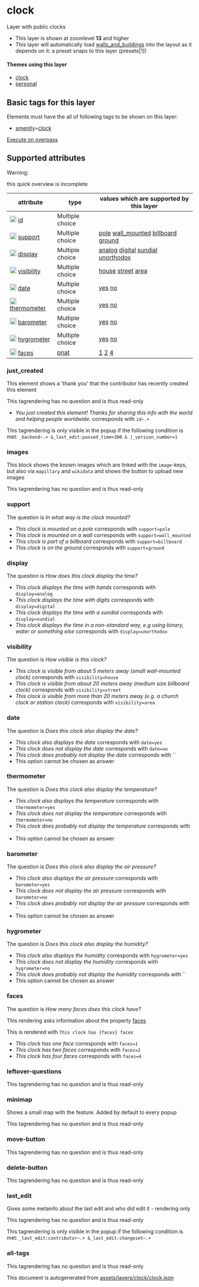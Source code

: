 [//]: # (WARNING: this file is automatically generated. Please find the sources at the bottom and edit those sources)

 clock 
=======





Layer with public clocks






  - This layer is shown at zoomlevel **13** and higher
  - This layer will automatically load  [walls_and_buildings](./walls_and_buildings.md)  into the layout as it depends on it:  a preset snaps to this layer (presets[1])




#### Themes using this layer 





  - [clock](https://mapcomplete.org/clock)
  - [personal](https://mapcomplete.org/personal)




 Basic tags for this layer 
---------------------------



Elements must have the all of following tags to be shown on this layer:



  - <a href='https://wiki.openstreetmap.org/wiki/Key:amenity' target='_blank'>amenity</a>=<a href='https://wiki.openstreetmap.org/wiki/Tag:amenity%3Dclock' target='_blank'>clock</a>


[Execute on overpass](http://overpass-turbo.eu/?Q=%5Bout%3Ajson%5D%5Btimeout%3A90%5D%3B%28%20%20%20%20nwr%5B%22amenity%22%3D%22clock%22%5D%28%7B%7Bbbox%7D%7D%29%3B%0A%29%3Bout%20body%3B%3E%3Bout%20skel%20qt%3B)



 Supported attributes 
----------------------



Warning: 

this quick overview is incomplete



attribute | type | values which are supported by this layer
----------- | ------ | ------------------------------------------
[<img src='https://mapcomplete.org/assets/svg/statistics.svg' height='18px'>](https://taginfo.openstreetmap.org/keys/id#values) [id](https://wiki.openstreetmap.org/wiki/Key:id) | Multiple choice | 
[<img src='https://mapcomplete.org/assets/svg/statistics.svg' height='18px'>](https://taginfo.openstreetmap.org/keys/support#values) [support](https://wiki.openstreetmap.org/wiki/Key:support) | Multiple choice | [pole](https://wiki.openstreetmap.org/wiki/Tag:support%3Dpole) [wall_mounted](https://wiki.openstreetmap.org/wiki/Tag:support%3Dwall_mounted) [billboard](https://wiki.openstreetmap.org/wiki/Tag:support%3Dbillboard) [ground](https://wiki.openstreetmap.org/wiki/Tag:support%3Dground)
[<img src='https://mapcomplete.org/assets/svg/statistics.svg' height='18px'>](https://taginfo.openstreetmap.org/keys/display#values) [display](https://wiki.openstreetmap.org/wiki/Key:display) | Multiple choice | [analog](https://wiki.openstreetmap.org/wiki/Tag:display%3Danalog) [digital](https://wiki.openstreetmap.org/wiki/Tag:display%3Ddigital) [sundial](https://wiki.openstreetmap.org/wiki/Tag:display%3Dsundial) [unorthodox](https://wiki.openstreetmap.org/wiki/Tag:display%3Dunorthodox)
[<img src='https://mapcomplete.org/assets/svg/statistics.svg' height='18px'>](https://taginfo.openstreetmap.org/keys/visibility#values) [visibility](https://wiki.openstreetmap.org/wiki/Key:visibility) | Multiple choice | [house](https://wiki.openstreetmap.org/wiki/Tag:visibility%3Dhouse) [street](https://wiki.openstreetmap.org/wiki/Tag:visibility%3Dstreet) [area](https://wiki.openstreetmap.org/wiki/Tag:visibility%3Darea)
[<img src='https://mapcomplete.org/assets/svg/statistics.svg' height='18px'>](https://taginfo.openstreetmap.org/keys/date#values) [date](https://wiki.openstreetmap.org/wiki/Key:date) | Multiple choice | [yes](https://wiki.openstreetmap.org/wiki/Tag:date%3Dyes) [no](https://wiki.openstreetmap.org/wiki/Tag:date%3Dno)
[<img src='https://mapcomplete.org/assets/svg/statistics.svg' height='18px'>](https://taginfo.openstreetmap.org/keys/thermometer#values) [thermometer](https://wiki.openstreetmap.org/wiki/Key:thermometer) | Multiple choice | [yes](https://wiki.openstreetmap.org/wiki/Tag:thermometer%3Dyes) [no](https://wiki.openstreetmap.org/wiki/Tag:thermometer%3Dno)
[<img src='https://mapcomplete.org/assets/svg/statistics.svg' height='18px'>](https://taginfo.openstreetmap.org/keys/barometer#values) [barometer](https://wiki.openstreetmap.org/wiki/Key:barometer) | Multiple choice | [yes](https://wiki.openstreetmap.org/wiki/Tag:barometer%3Dyes) [no](https://wiki.openstreetmap.org/wiki/Tag:barometer%3Dno)
[<img src='https://mapcomplete.org/assets/svg/statistics.svg' height='18px'>](https://taginfo.openstreetmap.org/keys/hygrometer#values) [hygrometer](https://wiki.openstreetmap.org/wiki/Key:hygrometer) | Multiple choice | [yes](https://wiki.openstreetmap.org/wiki/Tag:hygrometer%3Dyes) [no](https://wiki.openstreetmap.org/wiki/Tag:hygrometer%3Dno)
[<img src='https://mapcomplete.org/assets/svg/statistics.svg' height='18px'>](https://taginfo.openstreetmap.org/keys/faces#values) [faces](https://wiki.openstreetmap.org/wiki/Key:faces) | [pnat](../SpecialInputElements.md#pnat) | [1](https://wiki.openstreetmap.org/wiki/Tag:faces%3D1) [2](https://wiki.openstreetmap.org/wiki/Tag:faces%3D2) [4](https://wiki.openstreetmap.org/wiki/Tag:faces%3D4)




### just_created 



This element shows a 'thank you' that the contributor has recently created this element

This tagrendering has no question and is thus read-only





  - *You just created this element! Thanks for sharing this info with the world and helping people worldwide.*  corresponds with  `id~.+`


This tagrendering is only visible in the popup if the following condition is met: `_backend~.+ &_last_edit:passed_time<300 & |_version_number=1`



### images 



This block shows the known images which are linked with the `image`-keys, but also via `mapillary` and `wikidata` and shows the button to upload new images

This tagrendering has no question and is thus read-only





### support 



The question is  *In what way is the clock mounted?*





  - *This clock is mounted on a pole*  corresponds with  `support=pole`
  - *This clock is mounted on a wall*  corresponds with  `support=wall_mounted`
  - *This clock is part of a billboard*  corresponds with  `support=billboard`
  - *This clock is on the ground*  corresponds with  `support=ground`




### display 



The question is  *How does this clock display the time?*





  - *This clock displays the time with hands*  corresponds with  `display=analog`
  - *This clock displays the time with digits*  corresponds with  `display=digital`
  - *This clock displays the time with a sundial*  corresponds with  `display=sundial`
  - *This clock displays the time in a non-standard way, e.g using binary, water or something else*  corresponds with  `display=unorthodox`




### visibility 



The question is  *How visible is this clock?*





  - *This clock is visible from about 5 meters away (small wall-mounted clock)*  corresponds with  `visibility=house`
  - *This clock is visible from about 20 meters away (medium size billboard clock)*  corresponds with  `visibility=street`
  - *This clock is visible from more than 20 meters away (e.g. a church clock or station clock)*  corresponds with  `visibility=area`




### date 



The question is  *Does this clock also display the date?*





  - *This clock also displays the date*  corresponds with  `date=yes`
  - *This clock does not display the date*  corresponds with  `date=no`
  - *This clock does probably not display the date*  corresponds with  ``
  - This option cannot be chosen as answer




### thermometer 



The question is  *Does this clock also display the temperature?*





  - *This clock also displays the temperature*  corresponds with  `thermometer=yes`
  - *This clock does not display the temperature*  corresponds with  `thermometer=no`
  - *This clock does probably not display the temperature*  corresponds with  ``
  - This option cannot be chosen as answer




### barometer 



The question is  *Does this clock also display the air pressure?*





  - *This clock also displays the air pressure*  corresponds with  `barometer=yes`
  - *This clock does not display the air pressure*  corresponds with  `barometer=no`
  - *This clock does probably not display the air pressure*  corresponds with  ``
  - This option cannot be chosen as answer




### hygrometer 



The question is  *Does this clock also display the humidity?*





  - *This clock also displays the humidity*  corresponds with  `hygrometer=yes`
  - *This clock does not display the humidity*  corresponds with  `hygrometer=no`
  - *This clock does probably not display the humidity*  corresponds with  ``
  - This option cannot be chosen as answer




### faces 



The question is  *How many faces does this clock have?*

This rendering asks information about the property  [faces](https://wiki.openstreetmap.org/wiki/Key:faces) 

This is rendered with  `This clock has {faces} faces`





  - *This clock has one face*  corresponds with  `faces=1`
  - *This clock has two faces*  corresponds with  `faces=2`
  - *This clock has four faces*  corresponds with  `faces=4`




### leftover-questions 



This tagrendering has no question and is thus read-only





### minimap 



Shows a small map with the feature. Added by default to every popup

This tagrendering has no question and is thus read-only





### move-button 



This tagrendering has no question and is thus read-only





### delete-button 



This tagrendering has no question and is thus read-only





### last_edit 



Gives some metainfo about the last edit and who did edit it - rendering only

This tagrendering has no question and is thus read-only



This tagrendering is only visible in the popup if the following condition is met: `_last_edit:contributor~.+ &_last_edit:changeset~.+`



### all-tags 



This tagrendering has no question and is thus read-only

 

This document is autogenerated from [assets/layers/clock/clock.json](https://github.com/pietervdvn/MapComplete/blob/develop/assets/layers/clock/clock.json)
